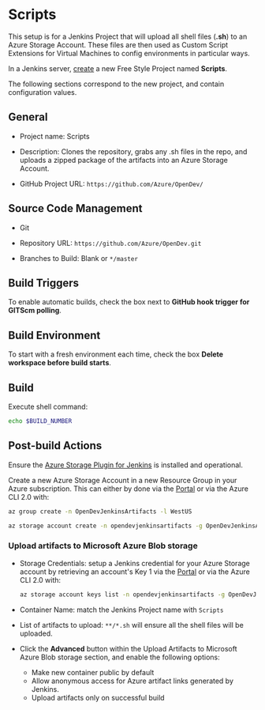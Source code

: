 # Scripts

This setup is for a Jenkins Project that will upload all shell files (**.sh**) to an Azure Storage Account. These files are then used as Custom Script Extensions for Virtual Machines to config environments in particular ways.

In a Jenkins server, [create](https://wiki.jenkins-ci.org/display/JENKINS/Building+a+software+project#Buildingasoftwareproject-Settinguptheproject) a new Free Style Project named **Scripts**. 

The following sections correspond to the new project, and contain configuration values.

## General

* Project name: Scripts

* Description: Clones the repository, grabs any .sh files in the repo, and uploads a zipped package of the artifacts into an Azure Storage Account.

* GitHub Project URL: `https://github.com/Azure/OpenDev/`

## Source Code Management

* Git

* Repository URL: `https://github.com/Azure/OpenDev.git`

* Branches to Build: Blank or `*/master` 

## Build Triggers

To enable automatic builds, check the box next to **GitHub hook trigger for GITScm polling**.

## Build Environment

To start with a fresh environment each time, check the box **Delete workspace before build starts**.

## Build

Execute shell command:

```sh
echo $BUILD_NUMBER
```

## Post-build Actions

Ensure the [Azure Storage Plugin for Jenkins](https://docs.microsoft.com/en-us/azure/storage/storage-java-jenkins-continuous-integration-solution#how-to-install-the-azure-storage-plugin) is installed and operational.

Create a new Azure Storage Account in a new Resource Group in your Azure subscription. This can either by done via the [Portal](http://portal.azure.com) or via the Azure CLI 2.0 with:

```sh
az group create -n OpenDevJenkinsArtifacts -l WestUS

az storage account create -n opendevjenkinsartifacts -g OpenDevJenkinsArtifacts -l WestUS --sku Standard_LRS
```


### Upload artifacts to Microsoft Azure Blob storage

* Storage Credentials: setup a Jenkins credential for your Azure Storage account by retrieving an account's Key 1 via the [Portal](http://portal.azure.com) or via the Azure CLI 2.0 with:
    
    ```sh
    az storage account keys list -n opendevjenkinsartifacts -g OpenDevJenkinsArtifacts
    ```

* Container Name: match the Jenkins Project name with `Scripts`

* List of artifacts to upload: `**/*.sh` will ensure all the shell files will be uploaded.

* Click the **Advanced** button within the Upload Artifacts to Microsoft Azure Blob storage section, and enable the following options:

    * Make new container public by default
    * Allow anonymous access for Azure artifact links generated by Jenkins.
    * Upload artifacts only on successful build
